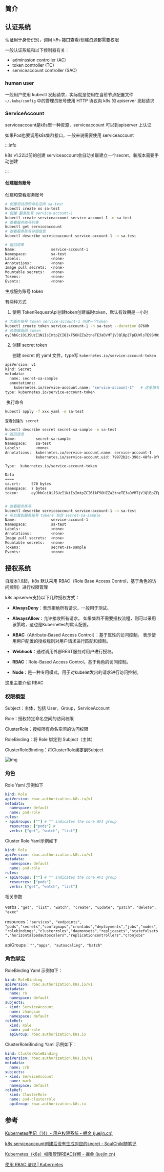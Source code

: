 ## 简介

## 认证系统

认证用于身份识别，调用 k8s 接口查看/创建资源都需要权限

一般认证系统和以下控制器有关：

- adminssion controller (AC)
- token controller (TC)
- serviceaccount controller (SAC)

### human user

一般用户使用 kubectl 发起请求，实际就是使用在当前节点配置文件 `~/.kube/config` 中的管理员账号使用 HTTP 协议向 k8s 的 apiserver 发起请求

### ServiceAccount

serviceaccount是k8s里一种资源，serviceaccount 可以到apiserver 上认证

如果Pod也要调用k8s集群接口，一般来说需要使用 serviceaccount

:::info

k8s v1.22以前的创建 serviceaccount会自动关联建立一个secret，新版本需要手动创建

:::

#### 创建服务账号

创建和查看服务账号

```sh
# 创建测试用的命名空间 sa-test
kubectl create ns sa-test
# 创建 服务账号 service-account-1
kubectl create serviceaccount service-account-1 -n sa-test
# 查看服务账号列表
kubectl get serviceaccount
# 查看服务账号详细信息
kubectl describe serviceaccount service-account-1 -n sa-test

# 返回结果
Name:                service-account-1
Namespace:           sa-test
Labels:              <none>
Annotations:         <none>
Image pull secrets:  <none>
Mountable secrets:   <none>
Tokens:              <none>
Events:              <none>

```

生成服务账号 token 

有两种方式

1. 使用 TokenRequestApi创建token创建临时token，默认有效期是一小时


```sh
# 为服务账号 token service-account-1 创建一个token
kubectl create token service-account-1 -n sa-test --duration 8760h
# 会直接返回 token
eyJhbGciOiJSUzI1NiIsImtpZCI6IkF5OHZZa2tneTE3aDVMTjVJQlBpZFpEUWlsTE9SM0xJd2pncEFBZWY0Q0UifQ.eyJhdWQiOlsiaHR0cHM6Ly9rdWJlcm5ldGVzLmRlZmF1bHQuc3ZjLmNsdXN0ZXIubG9jYWwiLCJrM3MiXSwiZXhwIjoxNjkwMDIxNzI5LCJpYXQiOjE2OTAwMTgxMjksImlzcyI6Imh0dHBzOi8va3ViZXJuZXRlcy5kZWZhdWx0LnN2Yy5jbHVzdGVyLmxvY2FsIiwia3ViZXJuZXRlcy5pbyI6eyJuYW1lc3BhY2UiOiJzYS10ZXN0Iiwic2VydmljZWFjY291bnQiOnsibmFtZSI6InNlcnZpY2UtYWNjb3VudC0xIiwidWlkIjoiNzk5NzJiMmMtMzkwYy00OGZhLThmMGUtMDA5NWZmMzE0OTc1In19LCJuYmYiOjE2OTAwMTgxMjksInN1YiI6InN5c3RlbTpzZXJ2aWNlYWNjb3VudDpzYS10ZXN0OnNlcnZpY2UtYWNjb3VudC0xIn0.NwlCllDVt2qQFBTmc5oK8GKUpx7JtQOdk4MOa47iEeq3aJmdeA08K7qPYHSrUNmXPUCcCqwVjTYHbokByVa21uDTlDui925b3_1xmtYfPxcRZuyidPyfHvdCwAXH3uiZ6LhcZMPIIWGh3nhdL3xXVUDMLuhZOx7hgMx5lNu_EyX-rLV5rcaW6mnORr4FfEqbGco4YC2UNQ5RbaMsWr90LUc4FcMtJcmdeWD70Os_RjaHR84SXxh79oOUZRpxZVMHA75u3EK7tRSPE7w8dJDI1T4gXzHFeJIhRq083OTSnOVoXsucScCZYzb7riQAlqyWC_dA0NdLl_GzKBDTgGlrxw
```

2. 创建 secret token

   创建 secret 的 yaml 文件，type写 `kubernetes.io/service-account-token`

```sh
apiVersion: v1
kind: Secret
metadata:
  name: secret-sa-sample
  annotations:
    kubernetes.io/service-account.name: "service-account-1"   # 这里填写serviceAccountName
type: kubernetes.io/service-account-token
```

​	执行命令

```sh
kubectl apply -f xxx.yaml -n sa-test
```

 	查看创建的 secret

```sh
kubectl describe secret secret-sa-sample -n sa-test
# 返回信息
Name:         secret-sa-sample
Namespace:    sa-test
Labels:       <none>
Annotations:  kubernetes.io/service-account.name: service-account-1
              kubernetes.io/service-account.uid: 79972b2c-390c-48fa-8f0e-0095ff314975

Type:  kubernetes.io/service-account-token

Data
====
ca.crt:     570 bytes
namespace:  7 bytes
token:      eyJhbGciOiJSUzI1NiIsImtpZCI6IkF5OHZZa2tneTE3aDVMTjVJQlBpZFpEUWlsTE9SM0xJd2pncEFBZWY0Q0UifQ.eyJpc3MiOiJrdWJlcm5ldGVzL3NlcnZpY2VhY2NvdW50Iiwia3ViZXJuZXRlcy5pby9zZXJ2aWNlYWNjb3VudC9uYW1lc3BhY2UiOiJzYS10ZXN0Iiwia3ViZXJuZXRlcy5pby9zZXJ2aWNlYWNjb3VudC9zZWNyZXQubmFtZSI6InNlY3JldC1zYS1zYW1wbGUiLCJrdWJlcm5ldGVzLmlvL3NlcnZpY2VhY2NvdW50L3NlcnZpY2UtYWNjb3VudC5uYW1lIjoic2VydmljZS1hY2NvdW50LTEiLCJrdWJlcm5ldGVzLmlvL3NlcnZpY2VhY2NvdW50L3NlcnZpY2UtYWNjb3VudC51aWQiOiI3OTk3MmIyYy0zOTBjLTQ4ZmEtOGYwZS0wMDk1ZmYzMTQ5NzUiLCJzdWIiOiJzeXN0ZW06c2VydmljZWFjY291bnQ6c2EtdGVzdDpzZXJ2aWNlLWFjY291bnQtMSJ9.gq6WfXAOHSMb7_Q4MH9mrrkGgp_YDdDFRiyiVxje03JxZQKOIr9PiYwWckwHAcc8_9ZwWPTObmmjNaedLctkKCo_v15MZFAJQZoQ8NKiHYnlKBXr03y-jCAXI2iPntruSbNJMX0QdUKuSMStOpXgC8m3vSVpZmHMoAaKEcPR7t3Gdt4Q3xfSX0ply-b7TzKMi39dO-RNXus7r_p7YAfE7syUFSOc7tMMsiMeTENgi9s7aq3E9MNw_J29YJGdG9MCfP0q6gqxbXzqIM3kCCXiPsYju805-hhHWHEGELRp0SCF8mRW2UCm9Ylg_qZf7dKraQZ177OfO29htlUjmjDZ9A


# 查看服务账号
kubectl describe serviceaccount service-account-1 -n sa-test
# 可以看到服务账号 tokens 包含 secret-sa-sample
Name:                service-account-1
Namespace:           sa-test
Labels:              <none>
Annotations:         <none>
Image pull secrets:  <none>
Mountable secrets:   <none>
Tokens:              secret-sa-sample
Events:              <none>
```



## 授权系统

自版本1.6起，k8s 默认采用 RBAC（Role Base Access Control，基于角色的访问控制）进行权限管理

k8s apiserver支持以下几种授权方式：

+ **AlwaysDeny**：表示拒绝所有请求，一般用于测试。

+ **AlwaysAllow**：允许接收所有请求。 如果集群不需要授权流程，则可以采用该策略，这也是Kubernetes的默认配置。

+ **ABAC**（Attribute-Based Access Control）：基于属性的访问控制。 表示使用用户配置的授权规则对用户请求进行匹配和控制。

+ **Webhook**：通过调用外部REST服务对用户进行授权。

+ **RBAC**：Role-Based Access Control，基于角色的访问控制。

+ **Node**：是一种专用模式，用于对kubelet发出的请求进行访问控制。

这里主要介绍 RBAC

### 权限模型

Subject：主体，包括 User，Group，ServiceAccount

Role：授权特定命名空间的访问权限

ClusterRole：授权所有命名空间的访问权限

RoleBinding：将 Role 绑定到 Subject（主体）

ClusterRoleBinding：将ClusterRole绑定到Subject

![img](./assets/23d5ec88321243e1b7546d6736736fd3tplv-k3u1fbpfcp-zoom-in-crop-mark4536000.webp)

### 角色

Role Yaml 示例如下

```yaml
kind: Role
apiVersion: rbac.authorization.k8s.io/v1
metadata:
  namespace: default
  name: pod-role
rules:
- apiGroups: [""] # "" indicates the core API group
  resources: ["pods"] # 
  verbs: ["get", "watch", "list"] 
```



Cluster Role Yaml示例如下

```yaml
kind: Role
apiVersion: rbac.authorization.k8s.io/v1
metadata:
  namespace: default
  name: pod-role
rules:
- apiGroups: [""] # "" indicates the core API group
  resources: ["pods"]
  verbs: ["get", "watch", "list"]

```



相关参数

verbs：`"get", "list", "watch", "create", "update", "patch", "delete", "exec"`

resources：`"services", "endpoints", "pods","secrets","configmaps","crontabs","deployments","jobs","nodes","rolebindings","clusterroles","daemonsets","replicasets","statefulsets","horizontalpodautoscalers","replicationcontrollers","cronjobs"`

apiGroups：`"","apps", "autoscaling", "batch"`

### 角色绑定

RoleBinding Yaml 示例如下：

```yaml
kind: RoleBinding
apiVersion: rbac.authorization.k8s.io/v1
metadata:
  name: rb
  namespace: default
subjects:
- kind: ServiceAccount
  name: zhangsan
  namespace: default
roleRef:
  kind: Role
  name: pod-role
  apiGroup: rbac.authorization.k8s.io
```

ClusterRoleBinding Yaml 示例如下：

```yaml
kind: ClusterRoleBinding
apiVersion: rbac.authorization.k8s.io/v1
metadata:
  name: crb
subjects:
- kind: ServiceAccount
  name: mark
  namespace: default
roleRef:
  kind: ClusterRole
  name: pod-clusterrole
  apiGroup: rbac.authorization.k8s.io

```



## 参考

[Kubernetes手记（14）- 用户权限系统 - 掘金 (juejin.cn)](https://juejin.cn/post/6974770831947726856?searchId=202307221643389855C2B668BD7770B0EC)

[k8s serviceaccount创建后没有生成对应的secret - SoulChild随笔记](https://www.soulchild.cn/post/2945/)

[Kubernetes（k8s）权限管理RBAC详解 - 掘金 (juejin.cn)](https://juejin.cn/post/7116104973644988446?searchId=2023072221535978FBCF19C740319A4B88)

[使用 RBAC 鉴权 | Kubernetes](https://kubernetes.io/zh-cn/docs/reference/access-authn-authz/rbac/)